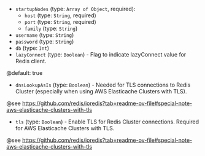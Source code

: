 
* `startupNodes` (type: `Array of Object`, required): 
  * `host` (type: `String`, required)
  * `port` (type: `String`, required)
  * `family` (type: `String`)
* `username` (type: `String`)
* `password` (type: `String`)
* `db` (type: `Int`)
* `lazyConnect` (type: `Boolean`) - Flag to indicate lazyConnect value for Redis client.

@default: true
* `dnsLookupAsIs` (type: `Boolean`) - Needed for TLS connections to Redis Cluster (especially when using AWS Elasticache Clusters with TLS).

@see https://github.com/redis/ioredis?tab=readme-ov-file#special-note-aws-elasticache-clusters-with-tls
* `tls` (type: `Boolean`) - Enable TLS for Redis Cluster connections. Required for AWS Elasticache Clusters with TLS.

@see https://github.com/redis/ioredis?tab=readme-ov-file#special-note-aws-elasticache-clusters-with-tls